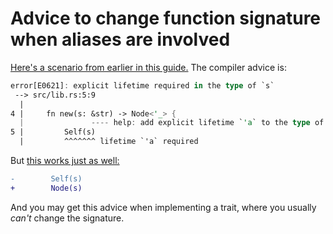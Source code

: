 # Advice to change function signature when aliases are involved

[Here's a scenario from earlier in this guide.](https://play.rust-lang.org/?version=stable&mode=debug&edition=2021&gist=ad6f395f748927ae66d06b2fd42603ea)  The compiler advice is:
```rust
error[E0621]: explicit lifetime required in the type of `s`
 --> src/lib.rs:5:9
  |
4 |     fn new(s: &str) -> Node<'_> {
  |               ---- help: add explicit lifetime `'a` to the type of `s`: `&'a str`
5 |         Self(s)
  |         ^^^^^^^ lifetime `'a` required
```
But [this works just as well:](https://play.rust-lang.org/?version=stable&mode=debug&edition=2021&gist=9d89786c76424d66e7eb11ca7716645b)
```diff
-        Self(s)
+        Node(s)
```
And you may get this advice when implementing a trait, where you usually *can't* change the signature.

